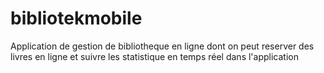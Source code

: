 # bibliotekmobile
Application de gestion de bibliotheque en ligne dont on peut reserver des livres en ligne et suivre les statistique en temps réel dans l'application
